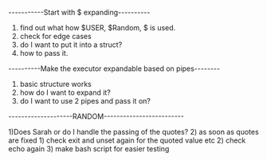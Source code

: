 -----------Start with $ expanding----------

1) find out what how $USER, $Random, $ is used.
2) check for edge cases
3) do I want to put it into a struct?
4) how to pass it.

----------Make the executor expandable based on pipes--------

1) basic structure works
2) how do I want to expand it?
3) do I want to use 2 pipes and pass it on?


--------------------RANDOM-------------------------

1)Does Sarah or do I handle the passing of the quotes?
2) as soon as quotes are fixed 
    1) check exit and unset again for the quoted value etc
    2) check echo again
3) make bash script for easier testing

